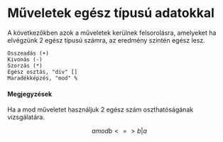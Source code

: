 # Műveletek egész típusú adatokkal

A következőkben azok a műveletek kerülnek felsorolásra, amelyeket ha elvégzünk 2 egész típusú számra, az eredmény szintén egész lesz.

```text
Összeadás (+)
Kivonás (-)
Szorzás (*)
Egész osztás, "div" []
Maradékképzés, "mod" %
```

#### Megjegyzések

Ha a mod műveletet használjuk 2 egész szám oszthatóságának vizsgálatára.

$$
a mod b <=> b|a
$$



